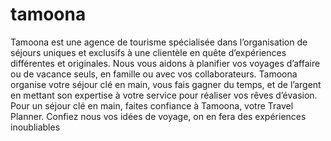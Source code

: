 # tamoona
Tamoona est une agence de tourisme spécialisée dans l’organisation de séjours uniques et exclusifs à une clientèle en quête d’expériences différentes et originales. Nous vous aidons à planifier vos voyages d’affaire ou de vacance seuls, en famille ou avec vos collaborateurs. Tamoona organise votre séjour clé en main, vous fais gagner du temps, et de l’argent en mettant son expertise à votre service pour réaliser vos rêves d’évasion. Pour un séjour clé en main, faites confiance à Tamoona, votre Travel Planner. Confiez nous vos idées de voyage, on en fera des expériences inoubliables
